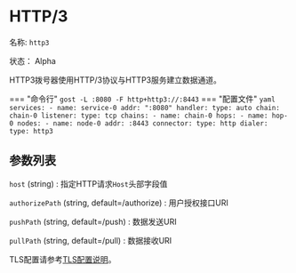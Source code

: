 # HTTP/3

名称: `http3`

状态： Alpha

HTTP3拨号器使用HTTP/3协议与HTTP3服务建立数据通道。

=== "命令行"
    ```
	gost -L :8080 -F http+http3://:8443
	```
=== "配置文件"
    ```yaml
	services:
	- name: service-0
	  addr: ":8080"
	  handler:
		type: auto
		chain: chain-0
	  listener:
		type: tcp
	chains:
	- name: chain-0
	  hops:
	  - name: hop-0
		nodes:
		- name: node-0
		  addr: :8443
		  connector:
			type: http
		  dialer:
			type: http3
	```

## 参数列表

`host` (string)
:    指定HTTP请求`Host`头部字段值

`authorizePath` (string, default=/authorize)
:    用户授权接口URI

`pushPath` (string, default=/push)
:    数据发送URI

`pullPath` (string, default=/pull)
:   数据接收URI

TLS配置请参考[TLS配置说明](/tutorials/tls/)。
